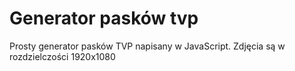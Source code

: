 # Generator pasków tvp
Prosty generator pasków TVP napisany w JavaScript. Zdjęcia są w rozdzielczości 1920x1080
